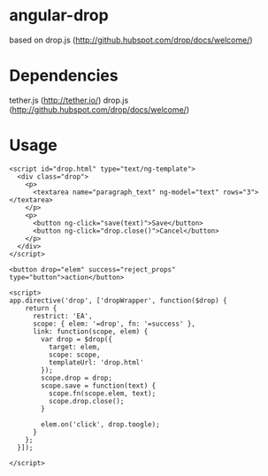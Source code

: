# angular-drop
based on drop.js (http://github.hubspot.com/drop/docs/welcome/)

# Dependencies
tether.js (http://tether.io/)
drop.js (http://github.hubspot.com/drop/docs/welcome/)

# Usage
```
<script id="drop.html" type="text/ng-template">
  <div class="drop">
    <p>
      <textarea name="paragraph_text" ng-model="text" rows="3"></textarea>
    </p>
    <p>
      <button ng-click="save(text)">Save</button>
      <button ng-click="drop.close()">Cancel</button>
    </p>
  </div>
</script>

<button drop="elem" success="reject_props" type="button">action</button>

<script>
app.directive('drop', ['dropWrapper', function($drop) {
    return {
      restrict: 'EA',
      scope: { elem: '=drop', fn: '=success' },
      link: function(scope, elem) {
        var drop = $drop({
          target: elem,
          scope: scope,
          templateUrl: 'drop.html'
        });
        scope.drop = drop;
        scope.save = function(text) {
          scope.fn(scope.elem, text);
          scope.drop.close();
        }

        elem.on('click', drop.toogle);
      }
    };
  }]);

</script>

```
